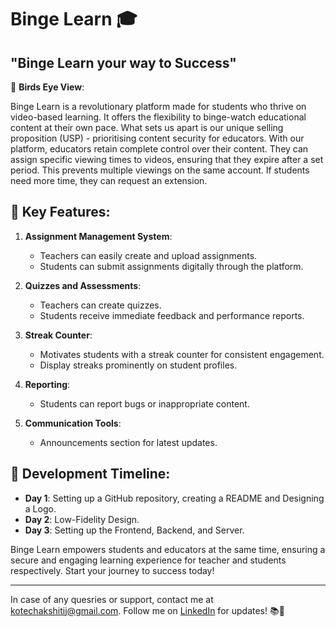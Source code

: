 # Binge Learn 🎓

## "Binge Learn your way to Success"

🦅 **Birds Eye View**:

Binge Learn is a revolutionary platform made for students who thrive on video-based learning. It offers the flexibility to binge-watch educational content at their own pace. What sets us apart is our unique selling proposition (USP) - prioritising content security for educators. With our platform, educators retain complete control over their content. They can assign specific viewing times to videos, ensuring that they expire after a set period. This prevents multiple viewings on the same account. If students need more time, they can request an extension.

## 📌 **Key Features**:

1. **Assignment Management System**:
   - Teachers can easily create and upload assignments.
   - Students can submit assignments digitally through the platform.

2. **Quizzes and Assessments**:
   - Teachers can create quizzes.
   - Students receive immediate feedback and performance reports.

3. **Streak Counter**:
   - Motivates students with a streak counter for consistent engagement.
   - Display streaks prominently on student profiles.

4. **Reporting**:
   - Students can report bugs or inappropriate content.

5. **Communication Tools**:
   - Announcements section for latest updates.

## 🚀 **Development Timeline**:

- **Day 1**: Setting up a GitHub repository, creating a README and Designing a Logo.
- **Day 2**: Low-Fidelity Design.
- **Day 3**: Setting up the Frontend, Backend, and Server.

Binge Learn empowers students and educators at the same time, ensuring a secure and engaging learning experience for teacher and students respectively. Start your journey to success today!

---

In case of any quesries or support, contact me at [kotechakshitij@gmail.com](mailto:kotechakshitij@gmail.com). Follow me on [LinkedIn](https://www.linkedin.com/in/kshitij-kotecha-66a0231a2/) for updates! 📚🚀